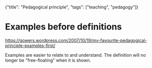 {"title": "Pedagogical principle", "tags": ["teaching", "pedagogy"]}

# Examples before definitions
https://gowers.wordpress.com/2007/10/19/my-favourite-pedagogical-principle-examples-first/

Examples are easier to relate to and understand. The definition will no longer be "free-floating" when it is shown.


